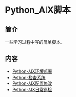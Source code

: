 # Python_AIX脚本

## 简介
一些学习过程中写的简单脚本。

## 内容
- [Python-AIX环境部署](https://ebook.big1000.com/08-Python/04-Python_AIX%E8%84%9A%E6%9C%AC/01-Python-AIX%E7%8E%AF%E5%A2%83%E9%83%A8%E7%BD%B2.html)
- [Python-检查系统](https://ebook.big1000.com/08-Python/04-Python_AIX%E8%84%9A%E6%9C%AC/02-Python-%E6%A3%80%E6%9F%A5%E7%B3%BB%E7%BB%9F.html)
- [Python-AIX配置修改](https://ebook.big1000.com/08-Python/04-Python_AIX%E8%84%9A%E6%9C%AC/03-Python-AIX%E9%85%8D%E7%BD%AE%E4%BF%AE%E6%94%B9.html)
- [Python-AIX日常巡检](https://ebook.big1000.com/08-Python/04-Python_AIX%E8%84%9A%E6%9C%AC/04-Python-AIX%E6%97%A5%E5%B8%B8%E5%B7%A1%E6%A3%80.html)
